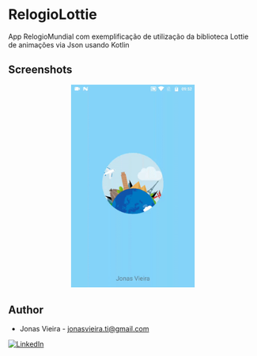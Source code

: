# RelogioLottie
App RelogioMundial com exemplificação de utilização da biblioteca Lottie de animações via Json usando Kotlin

## Screenshots</br>

<p align="center">
  <img src="arts/app.gif" width="250" title="hover text">
</p>

## Author</br>

* Jonas Vieira - jonasvieira.ti@gmail.com </br>
 
[![LinkedIn](https://img.shields.io/badge/LinkedIn-JonasVieira-blue.svg)](https://br.linkedin.com/in/jonasvieirati)
